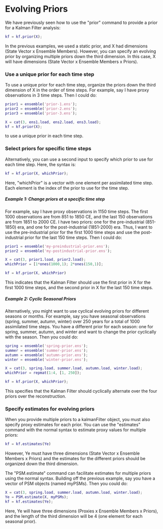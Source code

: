 # Evolving Priors

We have previously seen how to use the "prior" command to provide a prior for a Kalman Filter analysis:
```matlab
kf = kf.prior(X);
```

In the previous examples, we used a static prior, and X had dimensions (State Vector x Ensemble Members). However, you can specify an evolving prior by organizing multiple priors down the third dimension. In this case, X will have dimensions (State Vector x Ensemble Members x Priors).

### Use a unique prior for each time step

To use a unique prior for each time step, organize the priors down the third dimension of X in the order of time steps. For example, say I have proxy observations in 3 time steps. Then I could do:
```matlab
prior1 = ensemble('prior-1.ens');
prior2 = ensemble('prior-2.ens');
prior3 = ensemble('prior-3.ens');

X = cat(3, ens1.load, ens2.load, ens3.load);
kf = kf.prior(X);
```
to use a unique prior in each time step.

### Select priors for specific time steps

Alternatively, you can use a second input to specify which prior to use for each time step. Here, the syntax is:
```matlab
kf = kf.prior(X, whichPrior);
```
Here, "whichPrior" is a vector with one element per assimilated time step. Each element is the index of the prior to use for the time step.

##### Example 1: Change priors at a specific time step
For example, say I have proxy observations in 1150 time steps. The first 1000 observations are from 851 to 1850 CE, and the last 150 observations are from 1851 to 2000 CE. I have two priors: one for the pre-industrial (851-1850) era, and one for the post-industrial (1851-2000) era. Thus, I want to use the pre-industrial prior for the first 1000 time steps and use the post-industrial prior for the last 150 time steps. Then I could do:
```matlab
prior1 = ensemble('my-preindustrial-prior.ens');
prior2 = ensemble('my-postindustrial-prior.ens');

X = cat(3, prior1.load, prior2.load);
whichPrior = [1*ones(1000,1); 2*ones(150,1)];

kf = kf.prior(X, whichPrior)
```
This indicates that the Kalman Filter should use the first prior in X for the first 1000 time steps, and the second prior in X for the last 150 time steps.

##### Example 2: Cyclic Seasonal Priors
Alternatively, you might want to use cyclical evolving priors for different seasons or months. For example, say you have seasonal observations (spring, summer, autumn, winter) over 250 years for a total of 1000 assimilated time steps. You have a different prior for each season: one for spring, summer, autumn, and winter and want to change the prior cyclically with the season. Then you could do:
```matlab
spring = ensemble('spring-prior.ens');
summer = ensemble('summer-prior.ens');
autumn = ensemble('autumn-prior.ens');
winter = ensemble('winter-prior.ens');

X = cat(3, spring.load, summer.load, autumn.load, winter.load);
whichPrior = repmat(1:4, [1, 250]);

kf = kf.prior(X, whichPrior);
```
This specifies that the Kalman Filter should cyclically alternate over the four priors over the reconstruction.


### Specify estimates for evolving priors

When you provide multiple priors to a kalmanFilter object, you must also specify proxy estimates for each prior. You can use the "estimates" command with the normal syntax to estimate proxy values for multiple priors:
```matlab
kf = kf.estimates(Ye)
```
However, Ye must have three dimensions (State Vector x Ensemble Members x Priors) and the estimates for the different priors should be organized down the third dimension.

The "PSM.estimate" command can facilitate estimates for multiple priors using the normal syntax. Building off the previous example, say you have a vector of PSM objects (named myPSMs). Then you could do:
```matlab
X = cat(3, spring.load, summer.load, autumn.load, winter.load);
Ye = PSM.estimate(X, myPSMs);
kf = kf.estimates(Ye);
```
Here, Ye will have three dimensions (Proxies x Ensemble Members x Priors), and the length of the third dimension will be 4 (one element for each seasonal prior).
